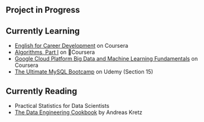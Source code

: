 ## Project in Progress



## Currently Learning
- [English for Career Development](https://www.coursera.org/learn/careerdevelopment/home/welcome) on Coursera
- [Algorithms, Part I](https://www.coursera.org/learn/algorithms-part1/) on Coursera
- [Google Cloud Platform Big Data and Machine Learning Fundamentals](https://www.coursera.org/learn/gcp-big-data-ml-fundamentals/) on Coursera
- [The Ultimate MySQL Bootcamp](https://www.udemy.com/the-ultimate-mysql-bootcamp-go-from-sql-beginner-to-expert/) on Udemy (Section 15)

## Currently Reading
- Practical Statistics for Data Scientists
- [The Data Engineering Cookbook](https://github.com/andkret/Cookbook/) by Andreas Kretz


